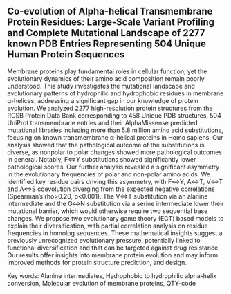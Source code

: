## Co-evolution of Alpha-helical Transmembrane Protein Residues: Large-Scale Variant Profiling and Complete Mutational Landscape of 2277 known PDB Entries Representing 504 Unique Human Protein Sequences

Membrane proteins play fundamental roles in cellular function, yet the evolutionary dynamics of their amino acid composition remain poorly understood. This study investigates the mutational landscape and evolutionary patterns of hydrophilic and hydrophobic residues in membrane α-helices, addressing a significant gap in our knowledge of protein evolution. We analyzed 2277 high-resolution protein structures from the RCSB Protein Data Bank corresponding to 458 Unique PDB structures, 504 UniProt transmembrane entries and their AlphaMissense predicted mutational libraries including more than 5.8 million amino acid substitutions, focusing on known transmembrane α-helical proteins in Homo sapiens. Our analysis showed that the pathological outcome of the substitutions is diverse, as nonpolar to polar changes showed more pathological outcomes in general. Notably, F<=>Y substitutions showed significantly lower pathological scores. Our further analysis revealed a significant asymmetry in the evolutionary frequencies of polar and non-polar amino acids. We identified key residue pairs driving this asymmetry, with F<=>Y, A<=>T, V<=>T and A<=>S coevolution diverging from the expected negative correlations (Spearman’s rho>0.20, p<0.001). The V<=>T substitution via an alanine intermediate and the G<=>N substitution via a serine intermediate lower their mutational barrier, which would otherwise require two sequential base changes. We propose two evolutionary game theory (EGT) based models to explain their diversification, with partial correlation analysis on residue frequencies in homolog sequences. These mathematical insights suggest a previously unrecognized evolutionary pressure, potentially linked to functional diversification and that can be targeted against drug resistance. Our results offer insights into membrane protein evolution and may inform improved methods for protein structure prediction, and design. 

Key words:  Alanine intermediates, Hydrophobic to hydrophilic alpha-helix conversion, Molecular evolution of membrane proteins, QTY-code
